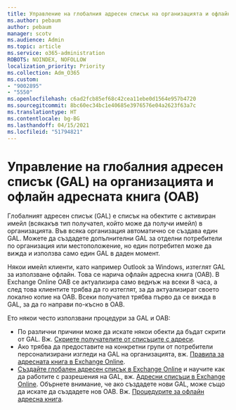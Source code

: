```yaml
---
title: Управление на глобалния адресен списък на организацията и офлайн адресната книга
ms.author: pebaum
author: pebaum
manager: scotv
ms.audience: Admin
ms.topic: article
ms.service: o365-administration
ROBOTS: NOINDEX, NOFOLLOW
localization_priority: Priority
ms.collection: Adm_O365
ms.custom:
- "9002895"
- "5550"
ms.openlocfilehash: c6ad2fcb85ef68c42cea11ebe0d1564e957b4720
ms.sourcegitcommit: 8bc60ec34bc1e40685e3976576e04a2623f63a7c
ms.translationtype: HT
ms.contentlocale: bg-BG
ms.lasthandoff: 04/15/2021
ms.locfileid: "51794821"
---
```

# <a name="managing-organization-global-address-list-gal-and-offline-address-book-oab"></a>Управление на глобалния адресен списък (GAL) на организацията и офлайн адресната книга (OAB)

Глобалният адресен списък (GAL) е списък на обектите с активиран имейл (всякакъв тип получател, който може да получи имейл) в организацията. Във всяка организация автоматично се създава един GAL. Можете да създадете допълнителни GAL за отделни потребители по организация или местоположение, но един потребител може да вижда и използва само един GAL в даден момент.

Някои имейл клиенти, като например Outlook за Windows, изтеглят GAL за използване офлайн. Това се нарича офлайн адресна книга (OAB). В Exchange Online OAB се актуализира само веднъж на всеки 8 часа, а след това клиентите трябва да го изтеглят, за да актуализират своето локално копие на OAB. Всеки получател трябва първо да се вижда в GAL, за да го направи по-късно в OAB.

Ето някои често използвани процедури за GAL и OAB:

- По различни причини може да искате някои обекти да бъдат скрити от GAL. Вж. [Скриете получателите от списъците с адреси](https://docs.microsoft.com/exchange/address-books/address-lists/manage-address-lists#hide-recipients-from-address-lists).
- Ако трябва да предоставите на конкретни групи от потребители персонализирани изгледи на GAL на организацията, вж. [Правила за адресната книга в Exchange Online](https://docs.microsoft.com/exchange/address-books/address-book-policies/address-book-policies).
- [Създайте глобален адресен списък в Exchange Online](https://docs.microsoft.com/exchange/address-books/address-lists/create-global-address-list) и научите как да работите с разрешения на GAL, вж. [Адресни списъци в Exchange Online](https://docs.microsoft.com/exchange/address-books/address-lists/address-lists). Обърнете внимание, че ако създадете нови GAL, може също да искате да създадете нов OAB. Вж. [Процедурите за офлайн адресна книга](https://docs.microsoft.com/exchange/address-books/offline-address-books/offline-address-book-procedures).
